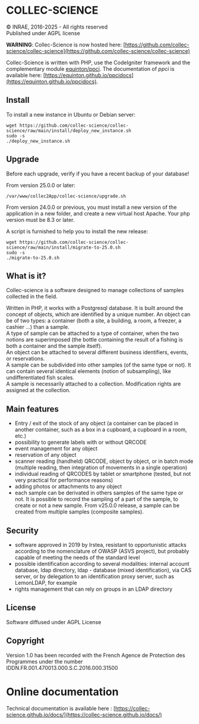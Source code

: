 # COLLEC-SCIENCE  

© INRAE, 2016-2025 - All rights reserved  
Published under AGPL license

**WARNING**: Collec-Science is now hosted here: [https://github.com/collec-science/collec-science](https://github.com/collec-science/collec-science)

Collec-Science is written with PHP, use the CodeIgniter framework and the complementary module [equinton/ppci](https://github.com/equinton/ppci). The documentation of *ppci* is available here: [https://equinton.github.io/ppcidocs](https://equinton.github.io/ppcidocs).

## Install

To install a new instance in Ubuntu or Debian server:

```
wget https://github.com/collec-science/collec-science/raw/main/install/deploy_new_instance.sh
sudo -s
./deploy_new_instance.sh
```

## Upgrade

Before each upgrade, verify if you have a recent backup of your database!

From version 25.0.0 or later: 

```
/var/www/collec2App/collec-science/upgrade.sh
```

From version 24.0.0 or previous, you must install a new version of the application in a new folder, and create a new virtual host Apache. Your php version must be 8.3 or later.

A script is furnished to help you to install the new release:

```
wget https://github.com/collec-science/collec-science/raw/main/install/migrate-to-25.0.sh
sudo -s
./migrate-to-25.0.sh
```

## What is it?

Collec-science is a software designed to manage collections of samples collected in the field.

Written in PHP, it works with a Postgresql database. It is built around the concept of objects, which are identified by a unique number. An object can be of two types: a container (both a site, a building, a room, a freezer, a cashier ...) than a sample.  
A type of sample can be attached to a type of container, when the two notions are superimposed (the bottle containing the result of a fishing is both a container and the sample itself).  
An object can be attached to several different business identifiers, events, or reservations.  
A sample can be subdivided into other samples (of the same type or not). It can contain several identical elements (notion of subsampling), like undifferentiated fish scales.  
A sample is necessarily attached to a collection. Modification rights are assigned at the collection.


## Main features

- Entry / exit of the stock of any object (a container can be placed in another container, such as a box in a cupboard, a cupboard in a room, etc.)
- possibility to generate labels with or without QRCODE
- event management for any object
- reservation of any object
- scanner reading (handheld) QRCODE, object by object, or in batch mode (multiple reading, then integration of movements in a single operation)
- individual reading of QRCODES by tablet or smartphone (tested, but not very practical for performance reasons)
- adding photos or attachments to any object
- each sample can be derivated in others samples of the same type or not. It is possible to record the sampling of a part of the sample, to create or not a new sample. From v25.0.0 release, a sample can be created from multiple samples (composite samples).

## Security

- software approved in 2019 by Irstea, resistant to opportunistic attacks according to the nomenclature of OWASP (ASVS project), but probably capable of meeting the needs of the standard level
- possible identification according to several modalities: internal account database, ldap directory, ldap - database (mixed identification), via CAS server, or by delegation to an identification proxy server, such as LemonLDAP, for example
- rights management that can rely on groups in an LDAP directory

## License

Software diffused under AGPL License

## Copyright

Version 1.0 has been recorded with the French Agence de Protection des Programmes under the number IDDN.FR.001.470013.000.S.C.2016.000.31500

# Online documentation

Technical documentation is available here : [https://collec-science.github.io/docs/](https://collec-science.github.io/docs/)

